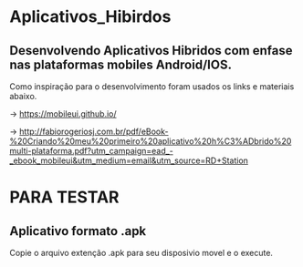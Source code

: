 # Aplicativos_Hibirdos
Desenvolvendo Aplicativos Hibridos com enfase nas plataformas mobiles Android/IOS.
------------------------------------------
Como inspiração para o desenvolvimento foram usados os links e materiais abaixo.

  -> https://mobileui.github.io/
  
  -> http://fabiorogeriosj.com.br/pdf/eBook-%20Criando%20meu%20primeiro%20aplicativo%20h%C3%ADbrido%20multi-plataforma.pdf?utm_campaign=ead_-_ebook_mobileui&utm_medium=email&utm_source=RD+Station

# PARA TESTAR
Aplicativo formato .apk
------------------------------------------
Copie o arquivo extenção .apk para seu disposivio movel e o execute.
